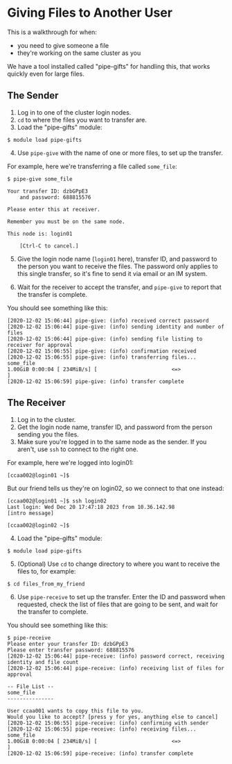 # Giving Files to Another User

This is a walkthrough for when:

 - you need to give someone a file
 - they're working on the same cluster as you

We have a tool installed called "pipe-gifts" for handling this, that works quickly even for large files.

## The Sender

1. Log in to one of the cluster login nodes.
2. `cd` to where the files you want to transfer are.
3. Load the "pipe-gifts" module:

```
$ module load pipe-gifts
```

4. Use `pipe-give` with the name of one or more files, to set up the transfer.

For example, here we're transferring a file called `some_file`:

```
$ pipe-give some_file

Your transfer ID: dzbGPpE3
    and password: 688815576

Please enter this at receiver.

Remember you must be on the same node.

This node is: login01

    [Ctrl-C to cancel.]
```

5. Give the login node name (`login01` here), transfer ID, and password to the person you want to receive the files. The password only applies to this single transfer, so it's fine to send it via email or an IM system.

6. Wait for the receiver to accept the transfer, and `pipe-give` to report that the transfer is complete.

You should see something like this:

```
[2020-12-02 15:06:44] pipe-give: (info) received correct password
[2020-12-02 15:06:44] pipe-give: (info) sending identity and number of files
[2020-12-02 15:06:44] pipe-give: (info) sending file listing to receiver for approval
[2020-12-02 15:06:55] pipe-give: (info) confirmation received
[2020-12-02 15:06:55] pipe-give: (info) transferring files...
some_file
1.00GiB 0:00:04 [ 234MiB/s] [                        <=>                                                                                                                                                                                                                                ]
[2020-12-02 15:06:59] pipe-give: (info) transfer complete
```


## The Receiver

1. Log in to the cluster.
2. Get the login node name, transfer ID, and password from the person sending you the files.
3. Make sure you're logged in to the same node as the sender. If you aren't, use `ssh` to connect to the right one.

For example, here we're logged into login01:

```
[ccaa002@login01 ~]$
```

But our friend tells us they're on login02, so we connect to that one instead:

```
[ccaa002@login01 ~]$ ssh login02
Last login: Wed Dec 20 17:47:18 2023 from 10.36.142.98
[intro message]

[ccaa002@login02 ~]$ 
```

4. Load the "pipe-gifts" module:

```
$ module load pipe-gifts
```

5. (Optional) Use `cd` to change directory to where you want to receive the files to, for example:

```
$ cd files_from_my_friend
```

6. Use `pipe-receive` to set up the transfer. Enter the ID and password when requested, check the list of files that are going to be sent, and wait for the transfer to complete.

You should see something like this:

```
$ pipe-receive
Please enter your transfer ID: dzbGPpE3
Please enter transfer password: 688815576
[2020-12-02 15:06:44] pipe-receive: (info) password correct, receiving identity and file count
[2020-12-02 15:06:44] pipe-receive: (info) receiving list of files for approval

-- File List --
some_file
---------------

User ccaa001 wants to copy this file to you.
Would you like to accept? [press y for yes, anything else to cancel]
[2020-12-02 15:06:55] pipe-receive: (info) confirming with sender
[2020-12-02 15:06:55] pipe-receive: (info) receiving files...
some_file
1.00GiB 0:00:04 [ 234MiB/s] [                        <=>                                                                                                                                                                                                                                ]
[2020-12-02 15:06:59] pipe-receive: (info) transfer complete
```
